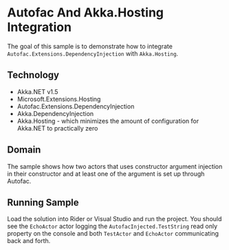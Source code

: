 # Autofac And Akka.Hosting Integration

The goal of this sample is to demonstrate how to integrate `Autofac.Extensions.DependencyInjection` with `Akka.Hosting`.

## Technology

* Akka.NET v1.5
* Microsoft.Extensions.Hosting
* Autofac.Extensions.DependencyInjection
* Akka.DependencyInjection
* Akka.Hosting - which minimizes the amount of configuration for Akka.NET to practically zero

## Domain

The sample shows how two actors that uses constructor argument injection in their constructor and at least one of the argument is set up through Autofac.

## Running Sample

Load the solution into Rider or Visual Studio and run the project.
You should see the `EchoActor` actor logging the `AutofacInjected.TestString` read only property on the console and both `TestActor` and `EchoActor` communicating back and forth. 